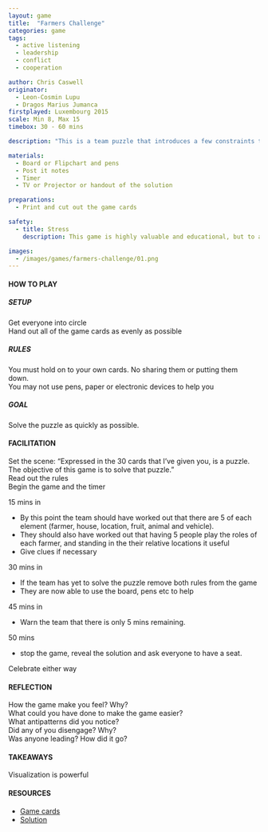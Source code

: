 ```yaml
---
layout: game
title:  "Farmers Challenge"
categories: game
tags:
  - active listening
  - leadership
  - conflict
  - cooperation

author: Chris Caswell
originator: 
  - Leon-Cosmin Lupu 
  - Dragos Marius Jumanca
firstplayed: Luxembourg 2015
scale: Min 8, Max 15
timebox: 30 - 60 mins

description: "This is a team puzzle that introduces a few constraints to emphasise the need to cooperate, to collaborate and most importantly to listen. It can be used to assess a team's dynamic, to identify current or potential leaders and to simply build culture within a team."

materials:
  - Board or Flipchart and pens
  - Post it notes
  - Timer
  - TV or Projector or handout of the solution

preparations:
  - Print and cut out the game cards

safety:
  - title: Stress
    description: This game is highly valuable and educational, but to achieve this it creates an environment of stress, frustration and conflict. Be sure that is it safe for your team to experience these emotions and take the to follow this game with a team building exercise.

images:
  - /images/games/farmers-challenge/01.png
---
```



#### HOW TO PLAY

##### SETUP
Get everyone into circle  
Hand out all of the game cards as evenly as possible  

##### RULES
You must hold on to your own cards. No sharing them or putting them down.  
You may not use pens, paper or electronic devices to help you   

##### GOAL
Solve the puzzle as quickly as possible.  


#### FACILITATION

Set the scene: “Expressed in the 30 cards that I’ve given you, is a puzzle. The objective of this game is to solve that puzzle.”  
Read out the rules  
Begin the game and the timer  

15 mins in  
- By this point the team should have worked out that there are 5 of each element (farmer, house, location, fruit, animal and vehicle). 
- They should also have worked out that having 5 people play the roles of each farmer, and standing in the their relative locations it useful
- Give clues if necessary  

30 mins in  
- If the team has yet to solve the puzzle remove both rules from the game
- They are now able to use the board, pens etc to help

45 mins in
- Warn the team that there is only 5 mins remaining.

50 mins 
- stop the game, reveal the solution and ask everyone to have a seat. 

Celebrate either way


#### REFLECTION
How the game make you feel? Why?  
What could you have done to make the game easier?  
What antipatterns did you notice?  
Did any of you disengage? Why?  
Was anyone leading? How did it go?  


#### TAKEAWAYS
Visualization is powerful  


#### RESOURCES

- [Game cards](/files/farmers-challenge/farmers-challenge-cards.pdf)
- [Solution](/files/farmers-challenge/farmers-challenge-solution.xlsx)
